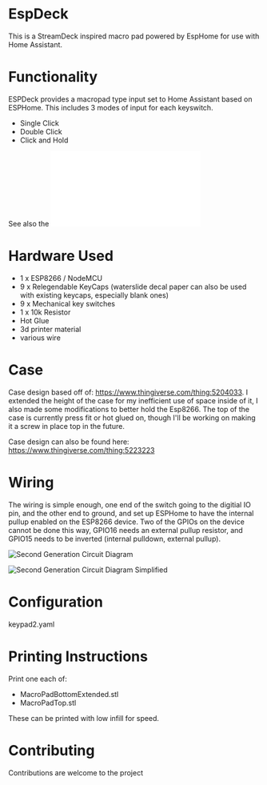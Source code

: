# EspDeck

This is a StreamDeck inspired macro pad powered by EspHome for use with Home Assistant.

# Functionality
ESPDeck provides a macropad type input set to Home Assistant based on ESPHome. This includes 3 modes of input for each keyswitch. 

  * Single Click
  * Double Click
  * Click and Hold

See also the ![Novelkey Novelty Big Switch Macropad](/novelkey-big-switch/README.md)

# Hardware Used
  * 1 x ESP8266 / NodeMCU
  * 9 x Relegendable KeyCaps (waterslide decal paper can also be used with existing keycaps, especially blank ones)
  * 9 x Mechanical key switches
  * 1 x 10k Resistor
  * Hot Glue
  * 3d printer material
  * various wire

# Case

Case design based off of: https://www.thingiverse.com/thing:5204033. I extended the height of the case for my inefficient use of space inside of it, I also made some modifications to better hold the Esp8266. The top of the case is currently press fit or hot glued on, though I'll be working on making it a screw in place top in the future.

Case design can also be found here: https://www.thingiverse.com/thing:5223223

# Wiring
The wiring is simple enough, one end of the switch going to the digitial IO pin, and the other end to ground, and set up ESPHome to have the internal pullup enabled on the ESP8266 device. Two of the GPIOs on the device cannot be done this way, GPIO16 needs an external pullup resistor, and GPIO15 needs to be inverted (internal pulldown, external pullup).

![Second Generation Circuit Diagram](/assets/images/circuit-gen2-full.svg)


![Second Generation Circuit Diagram Simplified](/assets/images/circuit-gen2-simplified.svg)

# Configuration

keypad2.yaml

# Printing Instructions
Print one each of:
  * MacroPadBottomExtended.stl
  * MacroPadTop.stl

These can be printed with low infill for speed.

# Contributing
Contributions are welcome to the project

